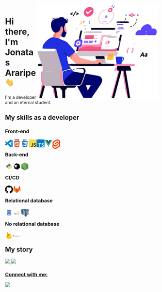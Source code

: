 <img src="https://raw.githubusercontent.com/jhonmart/jhonmart/master/image/manOnComputer.png" min-width="400px" max-width="400px" width="400px" align="right" alt="Computador">

# Hi there, I'm Jonatas Araripe <img src="https://raw.githubusercontent.com/jhonmart/jhonmart/master/gifs/Hi.gif" width="30px"> 

<p font-size="16px">I'm a developer and an eternal student.</p>

## My skills as a developer

### Front-end

<img alt="Visual Studio Code" align="left" width="26px" src="https://raw.githubusercontent.com/github/explore/80688e429a7d4ef2fca1e82350fe8e3517d3494d/topics/visual-studio-code/visual-studio-code.png" />
<img alt="HTML5" align="left" width="26px" src="https://raw.githubusercontent.com/github/explore/80688e429a7d4ef2fca1e82350fe8e3517d3494d/topics/html/html.png" />
<img alt="CSS3" align="left" width="26px" src="https://raw.githubusercontent.com/github/explore/80688e429a7d4ef2fca1e82350fe8e3517d3494d/topics/css/css.png" />
<img alt="JavaScript" align="left" width="26px" src="https://raw.githubusercontent.com/github/explore/80688e429a7d4ef2fca1e82350fe8e3517d3494d/topics/javascript/javascript.png" />
<img alt="Type" align="left" width="26px" src="https://raw.githubusercontent.com/github/explore/80688e429a7d4ef2fca1e82350fe8e3517d3494d/topics/typescript/typescript.png" />
<img alt="Vue.js" align="left" width="26px" src="https://raw.githubusercontent.com/github/explore/80688e429a7d4ef2fca1e82350fe8e3517d3494d/topics/vue/vue.png" />
<img alt="Svelte" align="left" width="26px" src="https://raw.githubusercontent.com/jhonmart/jhonmart/master/image/svelte.png" />


<br />

### Back-end

<img alt="Python" align="left" width="26px" src="https://raw.githubusercontent.com/github/explore/80688e429a7d4ef2fca1e82350fe8e3517d3494d/topics/python/python.png" />

<img alt="Node.js" align="left" width="26px" src="https://raw.githubusercontent.com/github/explore/80688e429a7d4ef2fca1e82350fe8e3517d3494d/topics/crystal/crystal.png" />

<img alt="Node.js" align="left" width="26px" src="https://raw.githubusercontent.com/github/explore/80688e429a7d4ef2fca1e82350fe8e3517d3494d/topics/nodejs/nodejs.png" />


<br />

### CI/CD

<img alt="GitHub" align="left" width="26px" src="https://raw.githubusercontent.com/jhonmart/jhonmart/master/image/github.png" />

<img alt="GitLab" align="left" width="26px" src="https://raw.githubusercontent.com/jhonmart/jhonmart/master/image/gitlab.png" />

<br/>

### Relational database

<img alt="SQL" align="left" width="26px" src="https://raw.githubusercontent.com/github/explore/80688e429a7d4ef2fca1e82350fe8e3517d3494d/topics/sql/sql.png" />
<img alt="MySQL" align="left" width="26px" src="https://raw.githubusercontent.com/github/explore/80688e429a7d4ef2fca1e82350fe8e3517d3494d/topics/mysql/mysql.png" />
<img alt="PostgreSQL" align="left" width="26px" src="https://raw.githubusercontent.com/github/explore/80688e429a7d4ef2fca1e82350fe8e3517d3494d/topics/postgresql/postgresql.png" />


<br/>

### No relational database

<img alt="Firebase" align="left" width="26px" src="https://raw.githubusercontent.com/github/explore/80688e429a7d4ef2fca1e82350fe8e3517d3494d/topics/firebase/firebase.png" />
<img alt="MongoDB" align="left" width="26px" src="https://raw.githubusercontent.com/github/explore/80688e429a7d4ef2fca1e82350fe8e3517d3494d/topics/mongodb/mongodb.png" />

<br/>


## My story

<div>
  <a href="https://github.com/jhonmart">
  <img height="180em" src="https://github-readme-stats.vercel.app/api?username=jhonmart&show_icons=true&theme=react&include_all_commits=true&count_private=true"/>
  <img height="180em" src="https://github-readme-stats.vercel.app/api/top-langs/?username=jhonmart&layout=compact&langs_count=7&theme=react"/>
</div>


### Connect with me:
<a href="https://www.linkedin.com/in/jonatas-araripe" alt="Linkedin">
<img src="https://img.shields.io/badge/-Jonatas-blue?style=flat-square&logo=Linkedin&logoColor=white&link=https://www.linkedin.com/in/jonatas-araripe" /></a>
